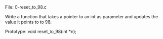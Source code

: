 File: 0-reset_to_98.c

Write a function that takes a pointer to an int as parameter and updates the value it points to to 98.



Prototype: void reset_to_98(int *n);



